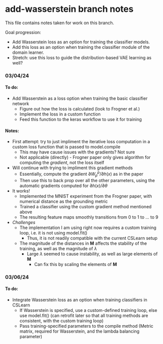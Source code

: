 # add-wasserstein branch notes

This file contains notes taken for work on this branch.

Goal progression:
- Add Wasserstein loss as an option for training the classifier models.
- Add this loss as an option when training the classifier module of the domain learner.
- Stretch: use this loss to guide the distribution-based VAE learning as well?

### 03/04/24
#### To do:
- Add Wasserstein as a loss option when training the basic classifier network
    - Figure out how the loss is calculated (look to Frogner et al.)
    - Implement the loss in a custom function
    - Feed this function to the keras workflow to use it for training
#### Notes:
- First attempt: try to just impliment the iterative loss computation in a custom loss function that is passed to model.compile
    - This may have cause issues with the gradients? Not sure
    - Not applicable (directly) - Frogner paper only gives algorithm for computing the *gradient*, not the loss itself
- Will continue with trying to impliment this gradient methods
    - Essentially, compute the gradient $\partial W_p^p / \partial h(x)$ as in the paper
    - Then use this to back prop over all the other parameters, using the automatic gradients computed for $\partial h(x)/ \partial \theta$
- It works!
    - Implemented the MNIST experiment from the Frogner paper, with numerical distance as the grounding metric
    - Trained a classifier using the custom gradient method mentioned above
    - The resulting feature maps smoothly transitions from 0 to 1 to ... to 9
- *Challenges*
    - The implementation I am using right now requires a custom training loop, i.e. it is not using model.fit()
        - Thus, it is not readily compatible with the current CSLearn setup
    - The magnitude of the distances in $\textbf{M}$ affects the stability of the training, as well as the magnitude of $\lambda$
        - Large $\lambda$ seemed to cause instability, as well as large elements of $\textbf{M}$
            - Can fix this by scaling the elements of $\textbf{M}$

### 03/06/24
#### To do:
- Integrate Wasserstein loss as an option when training classifiers in CSLearn
    - If Wasserstein is specified, use a custom-defined training loop, else use model.fit() (can retrofit later so that all training methods are consistent, with the custom training loop)
    - Pass training-specified parameters to the compile method (Metric matrix, required for Wasserstein, and the lambda balancing parameter)


